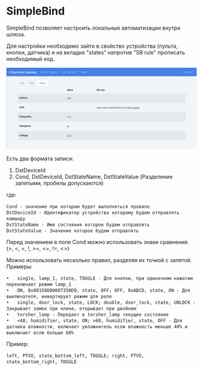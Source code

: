 # SimpleBind

 SimpleBind позволяет настроить локальные  автоматизации внутри шлюза.
 
Для настройки необходимо зайти в свойство устройства (пульта, кнопки, датчика) и на вкладке "states"  напротив "SB rule" прописать необходимый код.

![](/img/sb_rules.png)

Есть два формата записи:
1.	DstDeviceId
2.	Cond, DstDeviceId, DstStateName, DstStateValue (Разделение запятыми, пробелы допускаются)

где:
```
Cond - значение при котором будет выполняться правило
DstDeviceId - Идентификатор устройства которому будем отправлять команду
DstStateName - Имя состояния которое будем отправлять
DstStateValue - Значение которое будем отправлять
```
Перед значением в поле Cond можно использовать знаки сравнения. (>, <, =, !, >=, <=, !=, <>)

Можно использовать несколько правил, разделяя их точкой с запятой.
Примеры:
```
•	single, lamp_1, state, TOGGLE - Для кнопки, при одиночном нажатии переключает режим lamp_1
•	ON, 0x00158D00007350D9, state, OFF; OFF, 0xABCD, state, ON - Для выключателя, инвертирует режим для реле
•	single, door_lock, state, LOCK; double, door_lock, state, UNLOCK - Закрывает замок при клике, открывает при двойном
•	torsher_lamp - Передает в torsher_lamp текущее состояние
•	<40, humidifier, state, ON; >60, humidifier, state, OFF - Для датчика влажности, включает увлажнитель если влажность меньше 40% и выключает если больше 60%
```

Пример:
```
left, PTVO, state_bottom_left, TOGGLE; right, PTVO, state_bottom_right, TOGGLE
```
